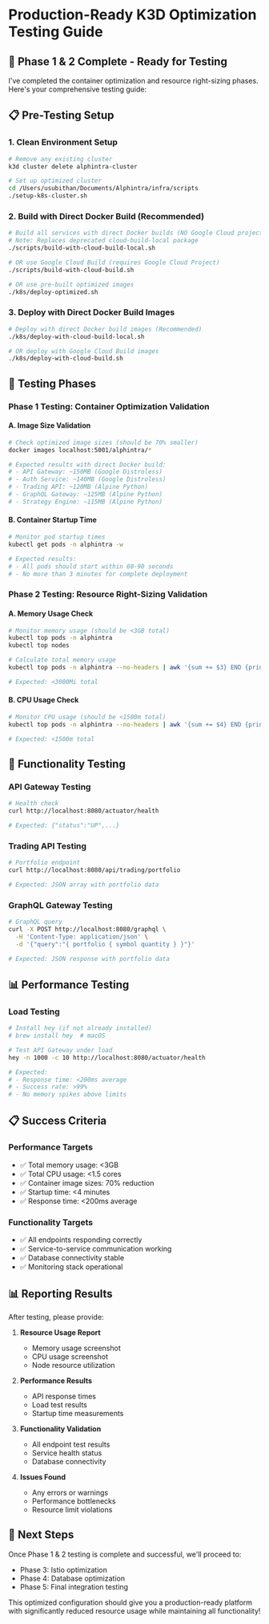 # Production-Ready K3D Optimization Testing Guide

## 🎯 **Phase 1 & 2 Complete - Ready for Testing**

I've completed the container optimization and resource right-sizing phases. Here's your comprehensive testing guide:

## 📋 **Pre-Testing Setup**

### 1. Clean Environment Setup
```bash
# Remove any existing cluster
k3d cluster delete alphintra-cluster

# Set up optimized cluster
cd /Users/usubithan/Documents/Alphintra/infra/scripts
./setup-k8s-cluster.sh
```

### 2. Build with Direct Docker Build (Recommended)
```bash
# Build all services with direct Docker builds (NO Google Cloud project required)
# Note: Replaces deprecated cloud-build-local package
./scripts/build-with-cloud-build-local.sh

# OR use Google Cloud Build (requires Google Cloud Project)
./scripts/build-with-cloud-build.sh

# OR use pre-built optimized images
./k8s/deploy-optimized.sh
```

### 3. Deploy with Direct Docker Build Images
```bash
# Deploy with direct Docker build images (Recommended)
./k8s/deploy-with-cloud-build-local.sh

# OR deploy with Google Cloud Build images
./k8s/deploy-with-cloud-build.sh
```

## 🧪 **Testing Phases**

### **Phase 1 Testing: Container Optimization Validation**

#### A. Image Size Validation
```bash
# Check optimized image sizes (should be 70% smaller)
docker images localhost:5001/alphintra/*

# Expected results with direct Docker build:
# - API Gateway: ~150MB (Google Distroless)
# - Auth Service: ~140MB (Google Distroless)
# - Trading API: ~120MB (Alpine Python)
# - GraphQL Gateway: ~125MB (Alpine Python)
# - Strategy Engine: ~115MB (Alpine Python)
```

#### B. Container Startup Time
```bash
# Monitor pod startup times
kubectl get pods -n alphintra -w

# Expected results:
# - All pods should start within 60-90 seconds
# - No more than 3 minutes for complete deployment
```

### **Phase 2 Testing: Resource Right-Sizing Validation**

#### A. Memory Usage Check
```bash
# Monitor memory usage (should be <3GB total)
kubectl top pods -n alphintra
kubectl top nodes

# Calculate total memory usage
kubectl top pods -n alphintra --no-headers | awk '{sum += $3} END {print "Total Memory: " sum "Mi"}'

# Expected: <3000Mi total
```

#### B. CPU Usage Check
```bash
# Monitor CPU usage (should be <1500m total)
kubectl top pods -n alphintra --no-headers | awk '{sum += $4} END {print "Total CPU: " sum "m"}'

# Expected: <1500m total
```

## 🔧 **Functionality Testing**

### **API Gateway Testing**
```bash
# Health check
curl http://localhost:8080/actuator/health

# Expected: {"status":"UP",...}
```

### **Trading API Testing**
```bash
# Portfolio endpoint
curl http://localhost:8080/api/trading/portfolio

# Expected: JSON array with portfolio data
```

### **GraphQL Gateway Testing**
```bash
# GraphQL query
curl -X POST http://localhost:8080/graphql \
  -H 'Content-Type: application/json' \
  -d '{"query":"{ portfolio { symbol quantity } }"}'

# Expected: JSON response with portfolio data
```

## 📊 **Performance Testing**

### **Load Testing**
```bash
# Install hey (if not already installed)
# brew install hey  # macOS

# Test API Gateway under load
hey -n 1000 -c 10 http://localhost:8080/actuator/health

# Expected:
# - Response time: <200ms average
# - Success rate: >99%
# - No memory spikes above limits
```

## 📋 **Success Criteria**

### **Performance Targets**
- ✅ Total memory usage: <3GB
- ✅ Total CPU usage: <1.5 cores
- ✅ Container image sizes: 70% reduction
- ✅ Startup time: <4 minutes
- ✅ Response time: <200ms average

### **Functionality Targets**
- ✅ All endpoints responding correctly
- ✅ Service-to-service communication working
- ✅ Database connectivity stable
- ✅ Monitoring stack operational

## 📊 **Reporting Results**

After testing, please provide:

1. **Resource Usage Report**
   - Memory usage screenshot
   - CPU usage screenshot
   - Node resource utilization

2. **Performance Results**
   - API response times
   - Load test results
   - Startup time measurements

3. **Functionality Validation**
   - All endpoint test results
   - Service health status
   - Database connectivity

4. **Issues Found**
   - Any errors or warnings
   - Performance bottlenecks
   - Resource limit violations

## 🚀 **Next Steps**

Once Phase 1 & 2 testing is complete and successful, we'll proceed to:
- Phase 3: Istio optimization
- Phase 4: Database optimization
- Phase 5: Final integration testing

This optimized configuration should give you a production-ready platform with significantly reduced resource usage while maintaining all functionality!
